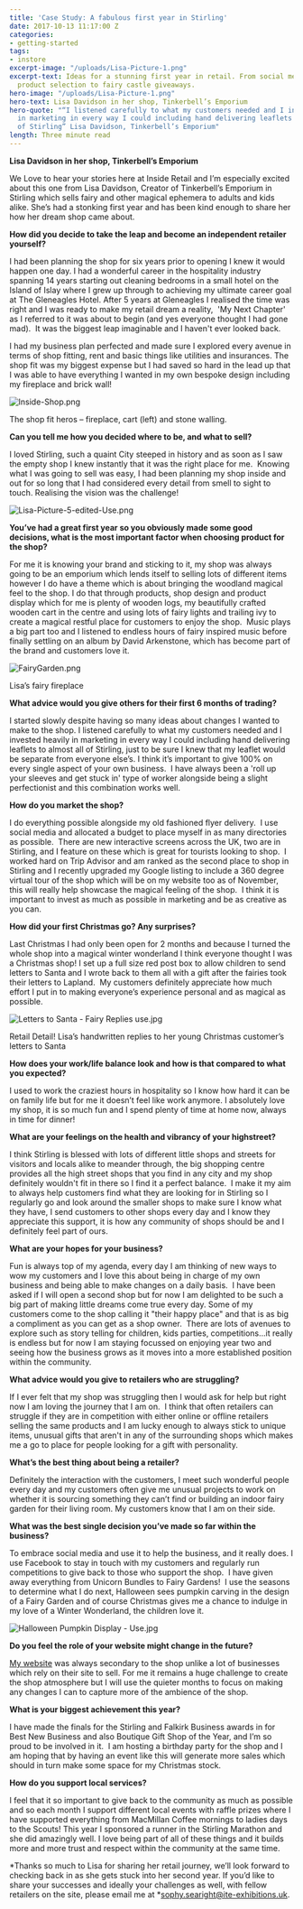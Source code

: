 ```yaml
---
title: 'Case Study: A fabulous first year in Stirling'
date: 2017-10-13 11:17:00 Z
categories:
- getting-started
tags:
- instore
excerpt-image: "/uploads/Lisa-Picture-1.png"
excerpt-text: Ideas for a stunning first year in retail. From social media to unique
  product selection to fairy castle giveaways.
hero-image: "/uploads/Lisa-Picture-1.png"
hero-text: Lisa Davidson in her shop, Tinkerbell’s Emporium
hero-quote: "“I listened carefully to what my customers needed and I invested heavily
  in marketing in every way I could including hand delivering leaflets to almost all
  of Stirling” Lisa Davidson, Tinkerbell’s Emporium"
length: Three minute read
---
```


**Lisa Davidson in her shop, Tinkerbell’s Emporium**

We Love to hear your stories here at Inside Retail and I’m especially excited about this one from Lisa Davidson, Creator of Tinkerbell’s Emporium in Stirling which sells fairy and other magical ephemera to adults and kids alike. She’s had a stonking first year and has been kind enough to share her how her dream shop came about.

**How did you decide to take the leap and become an independent retailer yourself?**

I had been planning the shop for six years prior to opening I knew it would happen one day. I had a wonderful career in the hospitality industry spanning 14 years starting out cleaning bedrooms in a small hotel on the Island of Islay where I grew up through to achieving my ultimate career goal at The Gleneagles Hotel. After 5 years at Gleneagles I realised the time was right and I was ready to make my retail dream a reality,  'My Next Chapter' as I referred to it was about to begin (and yes everyone thought I had gone mad).  It was the biggest leap imaginable and I haven't ever looked back.

I had my business plan perfected and made sure I explored every avenue in terms of shop fitting, rent and basic things like utilities and insurances. The shop fit was my biggest expense but I had saved so hard in the lead up that I was able to have everything I wanted in my own bespoke design including my fireplace and brick wall!

![Inside-Shop.png](/uploads/Inside-Shop.png)

The shop fit heros – fireplace, cart (left) and stone walling.

**Can you tell me how you decided where to be, and what to sell?**

I loved Stirling, such a quaint City steeped in history and as soon as I saw the empty shop I knew instantly that it was the right place for me.  Knowing what I was going to sell was easy, I had been planning my shop inside and out for so long that I had considered every detail from smell to sight to touch. Realising the vision was the challenge!

![Lisa-Picture-5-edited-Use.png](/uploads/Lisa-Picture-5-edited-Use.png)

**You’ve had a great first year so you obviously made some good decisions, what is the most important factor when choosing product for the shop?**

For me it is knowing your brand and sticking to it, my shop was always going to be an emporium which lends itself to selling lots of different items however I do have a theme which is about bringing the woodland magical feel to the shop. I do that through products, shop design and product display which for me is plenty of wooden logs, my beautifully crafted wooden cart in the centre and using lots of fairy lights and trailing ivy to create a magical restful place for customers to enjoy the shop.  Music plays a big part too and I listened to endless hours of fairy inspired music before finally settling on an album by David Arkenstone, which has become part of the brand and customers love it.

![FairyGarden.png](/uploads/FairyGarden.png)

Lisa’s fairy fireplace

**What advice would you give others for their first 6 months of trading?**

I started slowly despite having so many ideas about changes I wanted to make to the shop.  I listened carefully to what my customers needed and I invested heavily in marketing in every way I could including hand delivering leaflets to almost all of Stirling, just to be sure I knew that my leaflet would be separate from everyone else’s. I think it’s important to give 100% on every single aspect of your own business.  I have always been a 'roll up your sleeves and get stuck in' type of worker alongside being a slight perfectionist and this combination works well.

**How do you market the shop?**

I do everything possible alongside my old fashioned flyer delivery.  I use social media and allocated a budget to place myself in as many directories as possible.  There are new interactive screens across the UK, two are in Stirling, and I feature on these which is great for tourists looking to shop.  I worked hard on Trip Advisor and am ranked as the second place to shop in Stirling and I recently upgraded my Google listing to include a 360 degree virtual tour of the shop which will be on my website too as of November, this will really help showcase the magical feeling of the shop.  I think it is important to invest as much as possible in marketing and be as creative as you can.

**How did your first Christmas go? Any surprises?**

Last Christmas I had only been open for 2 months and because I turned the whole shop into a magical winter wonderland I think everyone thought I was a Christmas shop! I set up a full size red post box to allow children to send letters to Santa and I wrote back to them all with a gift after the fairies took their letters to Lapland.  My customers definitely appreciate how much effort I put in to making everyone’s experience personal and as magical as possible.

![Letters to Santa - Fairy Replies use.jpg](/uploads/Letters%20to%20Santa%20-%20Fairy%20Replies%20use.jpg)

Retail Detail! Lisa’s handwritten replies to her young Christmas customer’s letters to Santa

**How does your work/life balance look and how is that compared to what you expected?**

I used to work the craziest hours in hospitality so I know how hard it can be on family life but for me it doesn’t feel like work anymore. I absolutely love my shop, it is so much fun and I spend plenty of time at home now, always in time for dinner!

**What are your feelings on the health and vibrancy of your highstreet?**

I think Stirling is blessed with lots of different little shops and streets for visitors and locals alike to meander through, the big shopping centre provides all the high street shops that you find in any city and my shop definitely wouldn't fit in there so I find it a perfect balance.  I make it my aim to always help customers find what they are looking for in Stirling so I regularly go and look around the smaller shops to make sure I know what they have, I send customers to other shops every day and I know they appreciate this support, it is how any community of shops should be and I definitely feel part of ours.

**What are your hopes for your business?**

Fun is always top of my agenda, every day I am thinking of new ways to wow my customers and I love this about being in charge of my own business and being able to make changes on a daily basis.  I have been asked if I will open a second shop but for now I am delighted to be such a big part of making little dreams come true every day. Some of my customers come to the shop calling it "their happy place" and that is as big a compliment as you can get as a shop owner.  There are lots of avenues to explore such as story telling for children, kids parties, competitions...it really is endless but for now I am staying focussed on enjoying year two and seeing how the business grows as it moves into a more established position within the community.

**What advice would you give to retailers who are struggling?**

If I ever felt that my shop was struggling then I would ask for help but right now I am loving the journey that I am on.  I think that often retailers can struggle if they are in competition with either online or offline retailers selling the same products and I am lucky enough to always stick to unique items, unusual gifts that aren't in any of the surrounding shops which makes me a go to place for people looking for a gift with personality.

**What’s the best thing about being a retailer?**

Definitely the interaction with the customers, I meet such wonderful people every day and my customers often give me unusual projects to work on whether it is sourcing something they can’t find or building an indoor fairy garden for their living room. My customers know that I am on their side.

**What was the best single decision you’ve made so far within the business?**

To embrace social media and use it to help the business, and it really does. I use Facebook to stay in touch with my customers and regularly run competitions to give back to those who support the shop.  I have given away everything from Unicorn Bundles to Fairy Gardens!  I use the seasons to determine what I do next, Halloween sees pumpkin carving in the design of a Fairy Garden and of course Christmas gives me a chance to indulge in my love of a Winter Wonderland, the children love it.

![Halloween Pumpkin Display - Use.jpg](/uploads/Halloween%20Pumpkin%20Display%20-%20Use.jpg)

**Do you feel the role of your website might change in the future?**

[My website](http://www.tinkerbellsemporium.co.uk/) was always secondary to the shop unlike a lot of businesses which rely on their site to sell. For me it remains a huge challenge to create the shop atmosphere but I will use the quieter months to focus on making any changes I can to capture more of the ambience of the shop.

**What is your biggest achievement this year?**

I have made the finals for the Stirling and Falkirk Business awards in for Best New Business and also Boutique Gift Shop of the Year, and I’m so proud to be involved in it.  I am hosting a birthday party for the shop and I am hoping that by having an event like this will generate more sales which should in turn make some space for my Christmas stock.

**How do you support local services?**

I feel that it so important to give back to the community as much as possible and so each month I support different local events with raffle prizes where I have supported everything from MacMillan Coffee mornings to ladies days to the Scouts! This year I sponsored a runner in the Stirling Marathon and she did amazingly well. I love being part of all of these things and it builds more and more trust and respect within the community at the same time.

*Thanks so much to Lisa for sharing her retail journey, we’ll look forward to checking back in as she gets stuck into her second year. If you’d like to share your successes and ideally your challenges as well, with fellow retailers on the site, please email me at *sophy.searight@ite-exhibitions.uk.